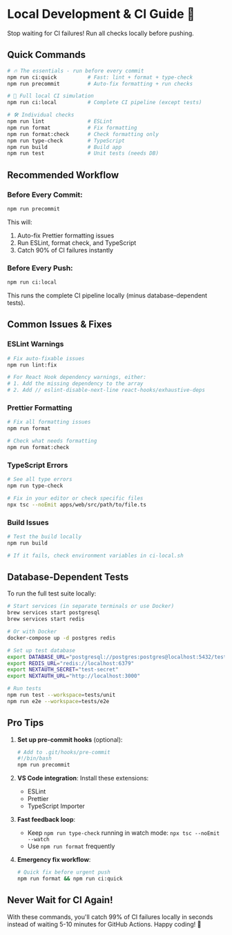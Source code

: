 # Local Development & CI Guide 🚀

Stop waiting for CI failures! Run all checks locally before pushing.

## Quick Commands

```bash
# 🔥 The essentials - run before every commit
npm run ci:quick          # Fast: lint + format + type-check
npm run precommit         # Auto-fix formatting + run checks

# 🚀 Full local CI simulation
npm run ci:local          # Complete CI pipeline (except tests)

# 🛠️ Individual checks
npm run lint              # ESLint
npm run format            # Fix formatting
npm run format:check      # Check formatting only
npm run type-check        # TypeScript
npm run build             # Build app
npm run test              # Unit tests (needs DB)
```

## Recommended Workflow

### Before Every Commit:
```bash
npm run precommit
```
This will:
1. Auto-fix Prettier formatting issues
2. Run ESLint, format check, and TypeScript
3. Catch 90% of CI failures instantly

### Before Every Push:
```bash
npm run ci:local
```
This runs the complete CI pipeline locally (minus database-dependent tests).

## Common Issues & Fixes

### ESLint Warnings
```bash
# Fix auto-fixable issues
npm run lint:fix

# For React Hook dependency warnings, either:
# 1. Add the missing dependency to the array
# 2. Add // eslint-disable-next-line react-hooks/exhaustive-deps
```

### Prettier Formatting
```bash
# Fix all formatting issues
npm run format

# Check what needs formatting
npm run format:check
```

### TypeScript Errors
```bash
# See all type errors
npm run type-check

# Fix in your editor or check specific files
npx tsc --noEmit apps/web/src/path/to/file.ts
```

### Build Issues
```bash
# Test the build locally
npm run build

# If it fails, check environment variables in ci-local.sh
```

## Database-Dependent Tests

To run the full test suite locally:

```bash
# Start services (in separate terminals or use Docker)
brew services start postgresql
brew services start redis

# Or with Docker
docker-compose up -d postgres redis

# Set up test database
export DATABASE_URL="postgresql://postgres:postgres@localhost:5432/test_db"
export REDIS_URL="redis://localhost:6379"
export NEXTAUTH_SECRET="test-secret"
export NEXTAUTH_URL="http://localhost:3000"

# Run tests
npm run test --workspace=tests/unit
npm run e2e --workspace=tests/e2e
```

## Pro Tips

1. **Set up pre-commit hooks** (optional):
   ```bash
   # Add to .git/hooks/pre-commit
   #!/bin/bash
   npm run precommit
   ```

2. **VS Code integration**: Install these extensions:
   - ESLint
   - Prettier
   - TypeScript Importer

3. **Fast feedback loop**:
   - Keep `npm run type-check` running in watch mode: `npx tsc --noEmit --watch`
   - Use `npm run format` frequently

4. **Emergency fix workflow**:
   ```bash
   # Quick fix before urgent push
   npm run format && npm run ci:quick
   ```

## Never Wait for CI Again! 

With these commands, you'll catch 99% of CI failures locally in seconds instead of waiting 5-10 minutes for GitHub Actions. Happy coding! 🎉